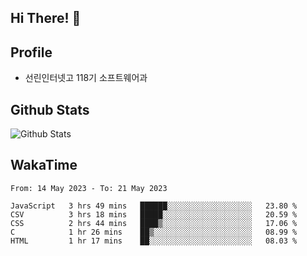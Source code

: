 ## Hi There! 👋

## Profile

-   선린인터넷고 118기 소프트웨어과

## Github Stats

![Github Stats](https://github-readme-stats.vercel.app/api/top-langs/?username=NY0510&theme=tokyonight&hide_border=true&layout=compact)

## WakaTime

<!--START_SECTION:waka-->

```text
From: 14 May 2023 - To: 21 May 2023

JavaScript   3 hrs 49 mins   ██████░░░░░░░░░░░░░░░░░░░   23.80 %
CSV          3 hrs 18 mins   █████░░░░░░░░░░░░░░░░░░░░   20.59 %
CSS          2 hrs 44 mins   ████▒░░░░░░░░░░░░░░░░░░░░   17.06 %
C            1 hr 26 mins    ██▒░░░░░░░░░░░░░░░░░░░░░░   08.99 %
HTML         1 hr 17 mins    ██░░░░░░░░░░░░░░░░░░░░░░░   08.03 %
```

<!--END_SECTION:waka-->
